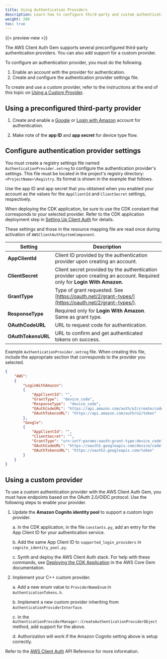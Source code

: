 ```yaml
---
title: Using Authentication Providers
description: Learn how to configure third-party and custom authentication providers for use with the AWS Client Auth Gem in Open 3D Engine (O3DE).
weight: 200
toc: true
---
```


{{< preview-new >}}

The AWS Client Auth Gem supports several preconfigured third-party authentication providers. You can also add support for a custom provider.

To configure an authentication provider, you must do the following.

1. Enable an account with the provider for authentication.
1. Create and configure the authentication provider settings file.

To create and use a custom provider, refer to the instructions at the end of this topic on [Using a Custom Provider](#using-a-custom-provider).

## Using a preconfigured third-party provider

1. Create and enable a [Google](https://docs.aws.amazon.com/cognito/latest/developerguide/google.html) or [Login with Amazon](https://docs.aws.amazon.com/cognito/latest/developerguide/amazon.html) account for authentication.

1. Make note of the **app ID** and **app secret** for device type flow.

## Configure authentication provider settings

You must create a registry settings file named `AuthenticationProvider.setreg` to configure the authentication provider's settings. This file must be located in the project's registry directory: `<ProjectName>\Registry`. Its format is shown in the example that follows.

Use the app ID and app secret that you obtained when you enabled your account as the values for the `AppClientId` and `ClientSecret` settings, respectively.

When deploying the CDK application, be sure to use the CDK constant that corresponds to your selected provider. Refer to the CDK application deployment step in [Setting Up Client Auth](./setup.md) for details.

These settings and those in the resource mapping file are read once during activation of `AWSClientAuthSystemComponent`.

| Setting | Description |
| --- | --- |
| **AppClientId** | Client ID provided by the authentication provider upon creating an account. |
| **ClientSecret** | Client secret provided by the authentication provider upon creating an account. Required only for **Login With Amazon**. |
| **GrantType** | Type of grant requested. See [https://oauth.net/2/grant-types/](https://oauth.net/2/grant-types/). |
| **ResponseType** | Required only for **Login With Amazon**. Same as grant type. |
| **OAuthCodeURL** | URL to request code for authentication. |
| **OAuthTokensURL** | URL to confirm and get authenticated tokens on success. |

Example `AuthenticationProvider.setreg` file. When creating this file, include the appropriate section that corresponds to the provider you selected.

```json
{
    "AWS":
    {
        "LoginWithAmazon":
        {
            "AppClientId": "",
            "GrantType":  "device_code",
            "ResponseType":  "device_code",
            "OAuthCodeURL": "https://api.amazon.com/auth/o2/create/codepair",
            "OAuthTokensURL": "https://api.amazon.com/auth/o2/token"
        },
        "Google":
        {
            "AppClientId": "",
            "ClientSecret": "",
            "GrantType": "urn:ietf:params:oauth:grant-type:device_code",
            "OAuthCodeURL": "https://oauth2.googleapis.com/device/code",
            "OAuthTokensURL": "https://oauth2.googleapis.com/token"
        }
    }
}
```

## Using a custom provider

To use a custom authentication provider with the AWS Client Auth Gem, you must have endpoints based on the OAuth 2.0/OIDC protocol. Use the following steps to enable your provider.

1. Update the **Amazon Cognito identity pool** to support a custom login provider.

    a. In the CDK application, in the file `constants.py`, add an entry for the App Client ID for your authentication service.

    b. Add the same App Client ID to `supported_login_providers` in `cognito_identity_pool.py`.

    c. Synth and deploy the AWS Client Auth stack. For help with these commands, see [Deploying the CDK Application](/docs/user-guide/gems/reference/aws/aws-core/cdk-application.md) in the AWS Core Gem documentation.

1. Implement your C++ custom provider.

    a. Add a new enum value to `ProviderNameEnum` in `AuthenticationTokens.h`.

    b. Implement a new custom provider inheriting from `AuthenticationProviderInterface`.

    c. In the `AuthenticationProviderManager::CreateAuthenticationProviderObject` method, add support for the above.

    d. Authorization will work if the Amazon Cognito setting above is setup correctly.

Refer to the [AWS Client Auth](/docs/api/gems/awsclientauth) API Reference for more information.
